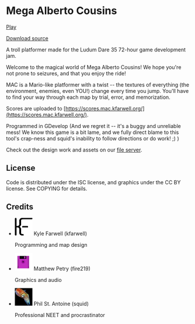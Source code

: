 Mega Alberto Cousins
====================
<a href="game/index.html" class="btn-large waves-effect waves-light black"><i class="mdi mdi-gamepad-variant left"></i>Play</a>

<a href="source.tar.gz" class="btn waves-effect waves-light black"><i class="mdi mdi-code-tags left"></i>Download source</a>

A troll platformer made for the Ludum Dare 35 72-hour game development jam.

Welcome to the magical world of Mega Alberto Cousins! We hope you're not prone
to seizures, and that you enjoy the ride!

MAC is a Mario-like platformer with a twist -- the textures of everything (the
environment, enemies, even YOU!) change every time you jump. You'll have to
find your way through each map by trial, error, and memorization.

Scores are uploaded to
[https://scores.mac.kfarwell.org/](https://scores.mac.kfarwell.org/).

Programmed in GDevelop (And we regret it -- it's a buggy and unreliable mess! We
know this game is a bit lame, and we fully direct blame to this tool's crap-ness
and squid's inability to follow directions or do work! ;) )

Check out the design work and assets on our
[file server](https://files.gelatolabs.xyz/index.php/s/MHY7ik8nKt7Wko8).

License
-------
Code is distributed under the ISC license, and graphics under the CC BY license.
See COPYING for details.

Credits
-------
<ul class="collection">
  <li class="collection-item avatar">
    <img src="/img/kfarwell.png" class="avatar-img">
    <span class="title">Kyle Farwell (kfarwell)</span>
    <p>Programming and map design</p>
    <a href="https://kfarwell.org/" class="secondary-content"><i class="mdi mdi-web"></i></a>
  </li>
  <li class="collection-item avatar">
    <img src="/img/fire219.png" class="avatar-img">
    <span class="title">Matthew Petry (fire219)</span>
    <p>Graphics and audio</p>
    <a href="https://fire219.kotori.me/" class="secondary-content"><i class="mdi mdi-web"></i></a>
  </li>
  <li class="collection-item avatar">
    <img src="/img/squid.jpg" class="avatar-img">
    <span class="title">Phil St. Antoine (squid)</span>
    <p>Professional NEET and procrastinator</p>
    <a href="https://phil.guhnoo.org/" class="secondary-content"><i class="mdi mdi-web"></i></a>
  </li>
</ul>
